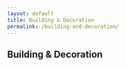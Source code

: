 ```yaml
---
layout: default
title: Building & Decoration
permalink: /building-and-decoration/
---
```


## Building & Decoration
